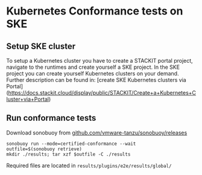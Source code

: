 # Kubernetes Conformance tests on SKE

## Setup SKE cluster
To setup a Kubernetes cluster you have to create a STACKIT portal project, navigate to the runtimes and create yourself a SKE project. In the SKE project you can create yourself Kubernetes clusters on your demand. Further description can be found in: [create SKE Kubernetes clusters via Portal] (https://docs.stackit.cloud/display/public/STACKIT/Create+a+Kubernetes+Cluster+via+Portal)

## Run conformance tests

Download sonobuoy from [github.com/vmware-tanzu/sonobuoy/releases](https://github.com/vmware-tanzu/sonobuoy/releases)

```
sonobuoy run --mode=certified-conformance --wait
outfile=$(sonobuoy retrieve)
mkdir ./results; tar xzf $outfile -C ./results
```

Required files are located in `results/plugins/e2e/results/global/`